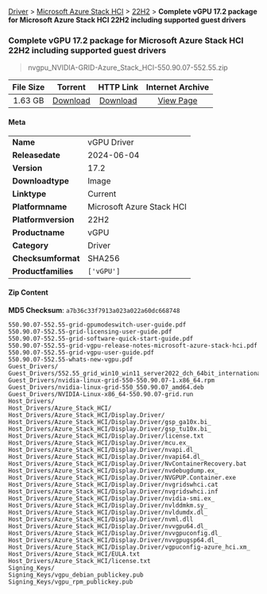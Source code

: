 
[Driver](/README.md)  >  [Microsoft Azure Stack HCI](/index/Driver/Microsoft_Azure_Stack_HCI.md)  >  [22H2](/index/Driver/Microsoft_Azure_Stack_HCI/22H2.md)  >  **Complete vGPU 17.2 package for Microsoft Azure Stack HCI 22H2 including supported guest drivers**


###    Complete vGPU 17.2 package for Microsoft Azure Stack HCI 22H2 including supported guest drivers

> nvgpu_NVIDIA-GRID-Azure_Stack_HCI-550.90.07-552.55.zip   


| **File Size** | **Torrent**  | **HTTP Link** | **Internet Archive** |
|:-------------:|:------------:|:-------------:|:--------------------:|
| 1.63 GB |  [Download](https://archive.org/download/nvgpu_NVIDIA-GRID-Azure_Stack_HCI-550.90.07-552.55.zip/nvgpu_NVIDIA-GRID-Azure_Stack_HCI-550.90.07-552.55.zip_archive.torrent)       | [Download](https://archive.org/compress/nvgpu_NVIDIA-GRID-Azure_Stack_HCI-550.90.07-552.55.zip) | [View Page](https://archive.org/details/nvgpu_NVIDIA-GRID-Azure_Stack_HCI-550.90.07-552.55.zip)       |

#### Meta

<table>
<tr><td><strong>Name</strong></td><td>vGPU Driver</td></tr>
<tr><td><strong>Releasedate</strong></td><td>2024-06-04</td></tr>
<tr><td><strong>Version</strong></td><td>17.2</td></tr>
<tr><td><strong>Downloadtype</strong></td><td>Image</td></tr>
<tr><td><strong>Linktype</strong></td><td>Current</td></tr>
<tr><td><strong>Platformname</strong></td><td>Microsoft Azure Stack HCI</td></tr>
<tr><td><strong>Platformversion</strong></td><td>22H2</td></tr>
<tr><td><strong>Productname</strong></td><td>vGPU</td></tr>
<tr><td><strong>Category</strong></td><td>Driver</td></tr>
<tr><td><strong>Checksumformat</strong></td><td>SHA256</td></tr>
<tr><td><strong>Productfamilies</strong></td><td><code>['vGPU']</code></td></tr>
</table>

#### Zip Content

**MD5 Checksum**: `a7b36c33f7913a023a022a60dc668748`

```text
550.90.07-552.55-grid-gpumodeswitch-user-guide.pdf
550.90.07-552.55-grid-licensing-user-guide.pdf
550.90.07-552.55-grid-software-quick-start-guide.pdf
550.90.07-552.55-grid-vgpu-release-notes-microsoft-azure-stack-hci.pdf
550.90.07-552.55-grid-vgpu-user-guide.pdf
550.90.07-552.55-whats-new-vgpu.pdf
Guest_Drivers/
Guest_Drivers/552.55_grid_win10_win11_server2022_dch_64bit_international.exe
Guest_Drivers/nvidia-linux-grid-550-550.90.07-1.x86_64.rpm
Guest_Drivers/nvidia-linux-grid-550_550.90.07_amd64.deb
Guest_Drivers/NVIDIA-Linux-x86_64-550.90.07-grid.run
Host_Drivers/
Host_Drivers/Azure_Stack_HCI/
Host_Drivers/Azure_Stack_HCI/Display.Driver/
Host_Drivers/Azure_Stack_HCI/Display.Driver/gsp_ga10x.bi_
Host_Drivers/Azure_Stack_HCI/Display.Driver/gsp_tu10x.bi_
Host_Drivers/Azure_Stack_HCI/Display.Driver/license.txt
Host_Drivers/Azure_Stack_HCI/Display.Driver/mcu.ex_
Host_Drivers/Azure_Stack_HCI/Display.Driver/nvapi.dl_
Host_Drivers/Azure_Stack_HCI/Display.Driver/nvapi64.dl_
Host_Drivers/Azure_Stack_HCI/Display.Driver/NvContainerRecovery.bat
Host_Drivers/Azure_Stack_HCI/Display.Driver/nvdebugdump.ex_
Host_Drivers/Azure_Stack_HCI/Display.Driver/NVGPUP.Container.exe
Host_Drivers/Azure_Stack_HCI/Display.Driver/nvgridswhci.cat
Host_Drivers/Azure_Stack_HCI/Display.Driver/nvgridswhci.inf
Host_Drivers/Azure_Stack_HCI/Display.Driver/nvidia-smi.ex_
Host_Drivers/Azure_Stack_HCI/Display.Driver/nvlddmkm.sy_
Host_Drivers/Azure_Stack_HCI/Display.Driver/nvldumdx.dl_
Host_Drivers/Azure_Stack_HCI/Display.Driver/nvml.dll
Host_Drivers/Azure_Stack_HCI/Display.Driver/nvvgpu64.dl_
Host_Drivers/Azure_Stack_HCI/Display.Driver/nvvgpuconfig.dl_
Host_Drivers/Azure_Stack_HCI/Display.Driver/nvvgpugsp64.dl_
Host_Drivers/Azure_Stack_HCI/Display.Driver/vgpuconfig-azure_hci.xm_
Host_Drivers/Azure_Stack_HCI/EULA.txt
Host_Drivers/Azure_Stack_HCI/license.txt
Signing_Keys/
Signing_Keys/vgpu_debian_publickey.pub
Signing_Keys/vgpu_rpm_publickey.pub
```